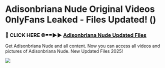 # Adisonbriana Nude Original Videos 0nlyFans Leaked - Files Updated! ()

<h3>🔴 CLICK HERE 🌐==►► <a href="https://tinyurl.com/leaks-videos" rel="nofollow">Adisonbriana Nude Updated Files</a></h3>

Get Adisonbriana Nude and all content. Now you can access all videos and pictures of Adisonbriana Nude. New Updated Files 2025!

[![](https://i.imgur.com/KQgVmj3.gif)](https://tinyurl.com/leaks-videos)